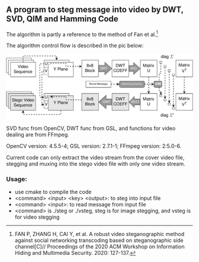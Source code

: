 ## A program to steg message into video by DWT, SVD, QIM and Hamming Code
The algorithm is partly a reference to the method of Fan et al.[^1]

The algorithm control flow is described in the pic below:

![control flow](fig/flow_graph_en.png)

SVD func from OpenCV, DWT func from GSL, and functions for video dealing are from FFmpeg.

OpenCV version: 4.5.5-4; GSL version: 2.7.1-1; FFmpeg version: 2:5.0-6.

Current code can only extract the video stream from the cover video file, stegging and muxing into the stego video file with only one video stream.

### Usage:
- use cmake to compile the code
- \<command\> \<input\> \<key\> \<output\>: to steg into input file
- \<command\> \<input\>: to read message from input file
- \<command\> is ./steg or ./vsteg, steg is for image stegging, and vsteg is for video stegging

[^1]: FAN P, ZHANG H, CAI Y, et al. A robust video steganographic method against social networking transcoding based on steganographic side channel[C]// Proceedings of the 2020 ACM Workshop on Information Hiding and Multimedia Security. 2020: 127-137.
